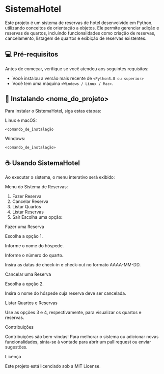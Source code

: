 # SistemaHotel

Este projeto é um sistema de reservas de hotel desenvolvido em Python, utilizando conceitos de orientação a objetos. Ele permite gerenciar adição e reservas de quartos, incluindo funcionalidades como criação de reservas, cancelamento, listagem de quartos e exibição de reservas existentes.


## 💻 Pré-requisitos

Antes de começar, verifique se você atendeu aos seguintes requisitos:

- Você instalou a versão mais recente de `<Python3.8 ou superior>`
- Você tem uma máquina `<Windows / Linux / Mac>`.

## 🚀 Instalando <nome_do_projeto>

Para instalar o SistemaHotel, siga estas etapas:

Linux e macOS:

```
<comando_de_instalação
```

Windows:

```
<comando_de_instalação>
```

## ☕ Usando SistemaHotel

Ao executar o sistema, o menu interativo será exibido:

Menu do Sistema de Reservas:
1. Fazer Reserva
2. Cancelar Reserva
3. Listar Quartos
4. Listar Reservas
5. Sair
Escolha uma opção:

Fazer uma Reserva

Escolha a opção 1.

Informe o nome do hóspede.

Informe o número do quarto.

Insira as datas de check-in e check-out no formato AAAA-MM-DD.

Cancelar uma Reserva

Escolha a opção 2.

Insira o nome do hóspede cuja reserva deve ser cancelada.

Listar Quartos e Reservas

Use as opções 3 e 4, respectivamente, para visualizar os quartos e reservas.

Contribuições

Contribuições são bem-vindas! Para melhorar o sistema ou adicionar novas funcionalidades, sinta-se à vontade para abrir um pull request ou enviar sugestões.

Licença

Este projeto está licenciado sob a MIT License.



